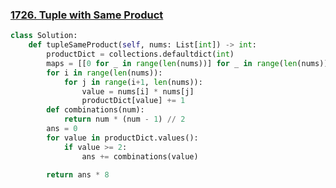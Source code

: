 ### [1726. Tuple with Same Product](https://leetcode.com/problems/tuple-with-same-product/)

```python
class Solution:
    def tupleSameProduct(self, nums: List[int]) -> int:
        productDict = collections.defaultdict(int)
        maps = [[0 for _ in range(len(nums))] for _ in range(len(nums))]
        for i in range(len(nums)):
            for j in range(i+1, len(nums)):
                value = nums[i] * nums[j]
                productDict[value] += 1
        def combinations(num):
            return num * (num - 1) // 2
        ans = 0
        for value in productDict.values():
            if value >= 2:
                ans += combinations(value)

        return ans * 8
```

